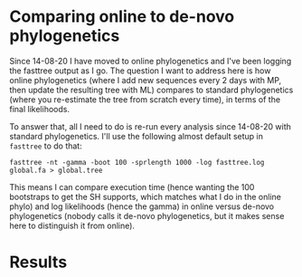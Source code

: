 # Comparing online to de-novo phylogenetics

Since 14-08-20 I have moved to online phylogenetics and I've been logging the fasttree output as I go. The question I want to address here is how online phylogenetics (where I add new sequences every 2 days with MP, then update the resulting tree with ML) compares to standard phylogenetics (where you re-estimate the tree from scratch every time), in terms of the final likelihoods. 

To answer that, all I need to do is re-run every analysis since 14-08-20 with standard phylogenetics. I'll use the following almost default setup in `fasttree` to do that:

```
fasttree -nt -gamma -boot 100 -sprlength 1000 -log fasttree.log global.fa > global.tree
```

This means I can compare execution time (hence wanting the 100 bootstraps to get the SH supports, which matches what I do in the online phylo) and log likelihoods (hence the gamma) in online versus de-novo phylogenetics (nobody calls it de-novo phylogenetics, but it makes sense here to distinguish it from online). 

# Results


